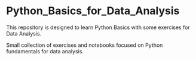 # Python_Basics_for_Data_Analysis
This repository is designed to learn Python Basics with some exercises for Data Analysis.

Small collection of exercises and notebooks focused on Python fundamentals for data analysis.
